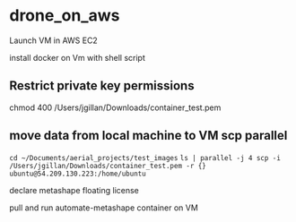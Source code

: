 # drone_on_aws

Launch VM in AWS EC2

install docker on Vm with shell script

## Restrict private key permissions
chmod 400 /Users/jgillan/Downloads/container_test.pem

## move data from local machine to VM scp parallel

`cd ~/Documents/aerial_projects/test_images`
`ls | parallel -j 4 scp -i /Users/jgillan/Downloads/container_test.pem -r {} ubuntu@54.209.130.223:/home/ubuntu`

declare metashape floating license

pull and run automate-metashape container on VM


